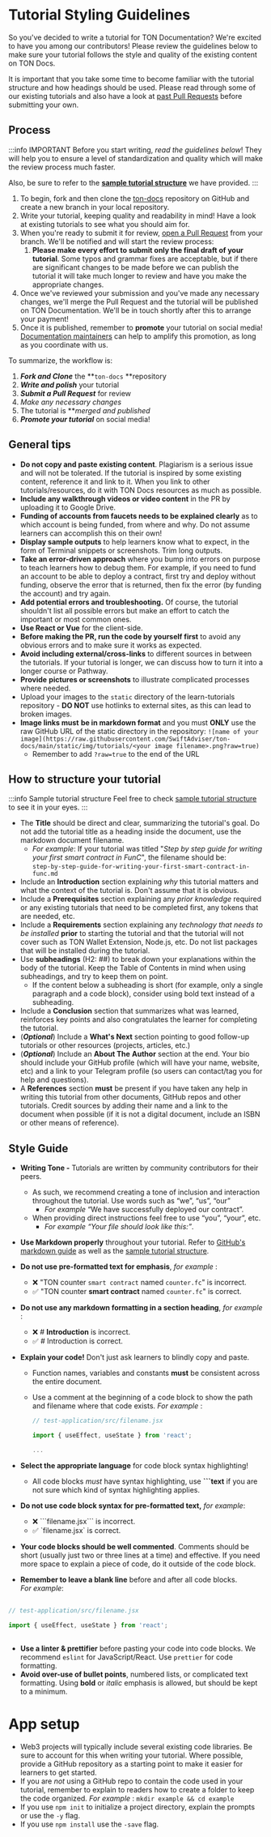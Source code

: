# Tutorial Styling Guidelines

So you've decided to write a tutorial for TON Documentation? We're excited to have you among our contributors! Please review the guidelines below to make sure your tutorial follows the style and quality of the existing content on TON Docs.

It is important that you take some time to become familiar with the tutorial structure and how headings should be used. Please read through some of our existing tutorials and also have a look at [past Pull Requests](https://github.com/SwiftAdviser/ton-docs/pulls?q=is%3Apr+is%3Aclosed) before submitting your own.

## Process

:::info IMPORTANT
Before you start writing, *read the guidelines below*! They will help you to ensure a level of standardization and quality which will make the review process much faster.

Also, be sure to refer to the [**sample tutorial structure**](/contribute/sample-tutorial) we have provided.
:::

1. To begin, fork and then clone the [ton-docs](https://github.com/SwiftAdviser/ton-docs/) repository on GitHub and create a new branch in your local repository.
2. Write your tutorial, keeping quality and readability in mind! Have a look at existing tutorials to see what you should aim for.
3. When you're ready to submit it for review, [open a Pull Request](https://docs.github.com/en/pull-requests/collaborating-with-pull-requests/proposing-changes-to-your-work-with-pull-requests/creating-a-pull-request) from your branch. We'll be notified and will start the review process:
    1. **Please make every effort to submit only the final draft of your tutorial**. Some typos and grammar fixes are acceptable, but if there are significant changes to be made before we can publish the tutorial it will take much longer to review and have you make the appropriate changes.
4. Once we've reviewed your submission and you've made any necessary changes, we'll merge the Pull Request and the tutorial will be published on TON Documentation. We'll be in touch shortly after this to arrange your payment!
5. Once it is published, remember to **promote** your tutorial on social media! [Documentation maintainers](/contribute/maintainers) can help to amplify this promotion, as long as you coordinate with us.

To summarize, the workflow is:  
1. ***Fork and Clone*** the **`ton-docs` **repository
2. ***Write and polish*** your tutorial
3. ***Submit a Pull Request*** for review
4. *Make any necessary changes* 
5. The tutorial is ***merged and published* 
6. ***Promote your tutorial*** on social media!

## General tips

- **Do not copy and paste existing content**. Plagiarism is a serious issue and will not be tolerated. If the tutorial is inspired by some existing content, reference it and link to it. When you link to other tutorials/resources, do it with TON Docs resources as much as possible.
- **Include any walkthrough videos or video content** in the PR by uploading it to Google Drive.
- **Funding of accounts from faucets needs to be explained clearly** as to which account is being funded, from where and why. Do not assume learners can accomplish this on their own!
- **Display sample outputs** to help learners know what to expect, in the form of Terminal snippets or screenshots. Trim long outputs.
- **Take an error-driven approach** where you bump into errors on purpose to teach learners how to debug them. For example, if you need to fund an account to be able to deploy a contract, first try and deploy without funding, observe the error that is returned, then fix the error (by funding the account) and try again.
- **Add potential errors and troubleshooting.** Of course, the tutorial shouldn't list all possible errors but make an effort to catch the important or most common ones.
- **Use React or Vue** for the client-side.
- **Before making the PR, run the code by yourself first** to avoid any obvious errors and to make sure it works as expected.
- **Avoid including external/cross-links** to different sources in between the tutorials. If your tutorial is longer, we can discuss how to turn it into a longer course or Pathway.
- **Provide** **pictures or screenshots** to illustrate complicated processes where needed.
- Upload your images to the `static` directory of the learn-tutorials repository - **DO NOT** use hotlinks to external sites, as this can lead to broken images.
- **Image links must** **be in markdown format** and you must **ONLY** use the raw GitHub URL of the static directory in the repository: `![name of your image](https://raw.githubusercontent.com/SwiftAdviser/ton-docs/main/static/img/tutorials/<your image filename>.png?raw=true)`
    - Remember to add `?raw=true` to the end of the URL

## How to structure your tutorial

:::info Sample tutorial structure
Feel free to check [sample tutorial structure](/contribute/sample-tutorial) to see it in your eyes.
:::

- The **Title** should be direct and clear, summarizing the tutorial's goal. Do not add the tutorial title as a heading inside the document, use the markdown document filename.
  - *For example*: If your tutorial was titled "_Step by step guide for writing your first smart contract in FunC_", the filename should be:  
  `step-by-step-guide-for-writing-your-first-smart-contract-in-func.md`
- Include an **Introduction** section explaining *why* this tutorial matters and what the context of the tutorial is. Don't assume that it is obvious.
- Include a **Prerequisites** section explaining any *prior knowledge* required or any existing tutorials that need to be completed first, any tokens that are needed, etc.
- Include a **Requirements** section explaining any *technology that needs to be installed* **prior** to starting the tutorial and that the tutorial will not cover such as TON Wallet Extension, Node.js, etc. Do not list packages that will be installed during the tutorial.
- Use **subheadings** (H2: ##) to break down your explanations within the body of the tutorial. Keep the Table of Contents in mind when using subheadings, and try to keep them on point.
    - If the content below a subheading is short (for example, only a single paragraph and a code block), consider using bold text instead of a subheading.
- Include a **Conclusion** section that summarizes what was learned, reinforces key points and also congratulates the learner for completing the tutorial.
- (***Optional***) Include a **What's Next** section pointing to good follow-up tutorials or other resources (projects, articles, etc.)
- (***Optional***) Include an **About The** **Author** section at the end. Your bio should include your GitHub profile (which will have your name, website, etc) and a link to your Telegram profile (so users can contact/tag you for help and questions).
- A **References** section **must** be present if you have taken any help in writing this tutorial from other documents, GitHub repos and other tutorials. Credit sources by adding their name and a link to the document when possible (if it is not a digital document, include an ISBN or other means of reference).

## Style Guide

- **Writing Tone -** Tutorials are written by community contributors for their peers. 
  - As such, we recommend creating a tone of inclusion and interaction throughout the tutorial. Use words such as “we”, “us”, “our”
    - _For example_ “We have successfully deployed our contract”.
  - When providing direct instructions feel free to use “you”, “your”, etc.
    - _For example_ *“*Your file should look like this:*”*.
- **Use Markdown properly** throughout your tutorial. Refer to [GitHub's markdown guide](https://guides.github.com/features/mastering-markdown/) as well as the [sample tutorial structure](/contribute/sample-tutorial).
- **Do not use pre-formatted text for emphasis**, *for example* :
    - ❌ "TON counter `smart contract` named `counter.fc`" is incorrect.
    - ✅ "TON counter **smart contract** named `counter.fc`" is correct.
- **Do not use any markdown formatting in a section heading**, *for example* :
    - ❌ # **Introduction** is incorrect.
    - ✅ # Introduction is correct.
- **Explain your code!** Don't just ask learners to blindly copy and paste.
    - Function names, variables and constants **must** be consistent across the entire document.
    - Use a comment at the beginning of a code block to show the path and filename where that code exists. *For example* :

        ```jsx
        // test-application/src/filename.jsx
        
        import { useEffect, useState } from 'react';
        
        ...
        ```

- **Select the appropriate language** for code block syntax highlighting!
    - All code blocks *must* have syntax highlighting, use **```text** if you are not sure which kind of syntax highlighting applies.
- **Do not use code block syntax for pre-formatted text,** *for example*:
    - ❌ \```filename.jsx\``` is incorrect.
    - ✅ \`filename.jsx\` is correct.
- **Your code blocks should be well commented**. Comments should be short (usually just two or three lines at a time) and effective. If you need more space to explain a piece of code, do it outside of the code block.
- **Remember to leave a blank line** before and after all code blocks.  
  *For example*:

```jsx  
  
// test-application/src/filename.jsx  
  
import { useEffect, useState } from 'react';
  
```  

  
- **Use a linter & prettifier** before pasting your code into code blocks. We recommend `eslint` for JavaScript/React. Use `prettier` for code formatting.
- **Avoid over-use of bullet points**, numbered lists, or complicated text formatting. Using **bold** or *italic* emphasis is allowed, but should be kept to a minimum.

# **App setup**

- Web3 projects will typically include several existing code libraries. Be sure to account for this when writing your tutorial. Where possible, provide a GitHub repository as a starting point to make it easier for learners to get started.
- If you are *not* using a GitHub repo to contain the code used in your tutorial, remember to explain to readers how to create a folder to keep the code organized. 
*For example* : `mkdir example && cd example`
- If you use `npm init` to initialize a project directory, explain the prompts or use the `-y` flag.
- If you use `npm install` use the `-save` flag.

